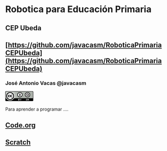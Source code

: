 # Robotica para Educación Primaria

## CEP Ubeda

## [https://github.com/javacasm/RoboticaPrimariaCEPUbeda](https://github.com/javacasm/RoboticaPrimariaCEPUbeda)


### José Antonio Vacas @javacasm

![CCbySA](./images/CCbySQ_88x31.png)

Para aprender a programar ....


## [Code.org](http://code.org)


## [Scratch](http://scratch.mit.edu)
